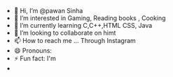 - 👋 Hi, I’m @pawan Sinha 
- 👀 I’m interested in Gaming, Reading books , Cooking 
- 🌱 I’m currently learning C,C++,HTML CSS, Java 
- 💞️ I’m looking to collaborate on himt
- 📫 How to reach me ... Through Instagram
- 😄 Pronouns: 
- ⚡ Fun fact: I'm 
- 

<!---
pawan1030/pawan1030 is a ✨ special ✨ repository because its `README.md` (this file) appears on your GitHub profile.
You can click the Preview link to take a look at your changes.
--->
